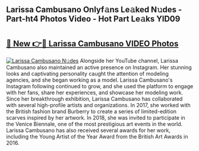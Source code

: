 ## Larissa Cambusano Onlyf𝚊ns Le𝚊ked N𝚞des - Part-ht4 Photos Video - Hot Part Le𝚊ks YlD09

# <h2><a href="http://ab47600.deff.icu/?id=Larissa+Cambusano">🔗 New 👉🔴 Larissa Cambusano VIDEO Photos</a></h2>

[![Larissa Cambusano N𝚞des](https://i.imgur.com/rIISA9y.gif)](http://ab47600.deff.icu/?id=Larissa+Cambusano)
Alongside her YouTube channel, Larissa Cambusano also maintained an active presence on Instagram. Her stunning looks and captivating personality caught the attention of modeling agencies, and she began working as a model. Larissa Cambusano's Instagram following continued to grow, and she used the platform to engage with her fans, share her experiences, and showcase her modeling work. Since her breakthrough exhibition, Larissa Cambusano has collaborated with several high-profile artists and organizations. In 2017, she worked with the British fashion brand Burberry to create a series of limited-edition scarves inspired by her artwork. In 2018, she was invited to participate in the Venice Biennale, one of the most prestigious art events in the world. Larissa Cambusano has also received several awards for her work, including the Young Artist of the Year Award from the British Art Awards in 2016.
